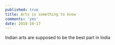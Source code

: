 ```yaml
---
published: true
title: Arts is something to know
comments: 'yes'
date: 2018-10-17
---
```

Indian arts are supposed to be the best part in India

